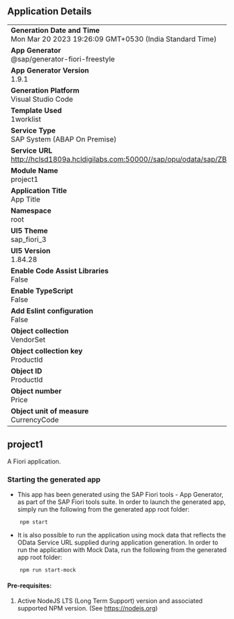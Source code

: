 ## Application Details
|               |
| ------------- |
|**Generation Date and Time**<br>Mon Mar 20 2023 19:26:09 GMT+0530 (India Standard Time)|
|**App Generator**<br>@sap/generator-fiori-freestyle|
|**App Generator Version**<br>1.9.1|
|**Generation Platform**<br>Visual Studio Code|
|**Template Used**<br>1worklist|
|**Service Type**<br>SAP System (ABAP On Premise)|
|**Service URL**<br>http://hclsd1809a.hcldigilabs.com:50000//sap/opu/odata/sap/ZBAS_SRV
|**Module Name**<br>project1|
|**Application Title**<br>App Title|
|**Namespace**<br>root|
|**UI5 Theme**<br>sap_fiori_3|
|**UI5 Version**<br>1.84.28|
|**Enable Code Assist Libraries**<br>False|
|**Enable TypeScript**<br>False|
|**Add Eslint configuration**<br>False|
|**Object collection**<br>VendorSet|
|**Object collection key**<br>ProductId|
|**Object ID**<br>ProductId|
|**Object number**<br>Price|
|**Object unit of measure**<br>CurrencyCode|

## project1

A Fiori application.

### Starting the generated app

-   This app has been generated using the SAP Fiori tools - App Generator, as part of the SAP Fiori tools suite.  In order to launch the generated app, simply run the following from the generated app root folder:

```
    npm start
```

- It is also possible to run the application using mock data that reflects the OData Service URL supplied during application generation.  In order to run the application with Mock Data, run the following from the generated app root folder:

```
    npm run start-mock
```

#### Pre-requisites:

1. Active NodeJS LTS (Long Term Support) version and associated supported NPM version.  (See https://nodejs.org)


